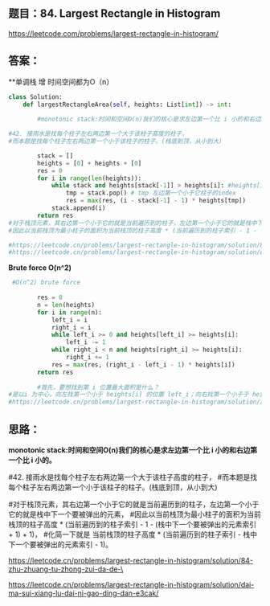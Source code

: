 ## 题目：84. Largest Rectangle in Histogram

https://leetcode.com/problems/largest-rectangle-in-histogram/



## 答案：
**单调栈 增 时间空间都为O（n）
```python
class Solution:
    def largestRectangleArea(self, heights: List[int]) -> int:
        
        #monotonic stack:时间和空间O(n)我们的核心是求左边第一个比 i 小的和右边第一个比 i 小的。 

#42. 接雨水是找每个柱子左右两边第一个大于该柱子高度的柱子，
#而本题是找每个柱子左右两边第一个小于该柱子的柱子。(栈底到顶，从小到大)

        stack = []
        heights = [0] + heights + [0]
        res = 0
        for i in range(len(heights)):
            while stack and heights[stack[-1]] > heights[i]: #heights[i]其右边第一个小于它的
                tmp = stack.pop() # tmp 左边第一个小于它柱子的index
                res = max(res, (i - stack[-1] - 1) * heights[tmp])
            stack.append(i)
        return res
#对于栈顶元素，其右边第一个小于它的就是当前遍历到的柱子，左边第一个小于它的就是栈中下一个要被弹出的元素，
#因此以当前栈顶为最小柱子的面积为当前栈顶的柱子高度 * (当前遍历到的柱子索引 - 1 - (栈中下一个要被弹出的元素索引 + 1) + 1)，化简一下就是 当前栈顶的柱子高度 * (当前遍历到的柱子索引 - 栈中下一个要被弹出的元素索引 - 1)。

#https://leetcode.cn/problems/largest-rectangle-in-histogram/solution/84-zhu-zhuang-tu-zhong-zui-da-de-\
#https://leetcode.cn/problems/largest-rectangle-in-histogram/solution/dai-ma-sui-xiang-lu-dai-ni-gao-ding-dan-e3cak/

```
**Brute force O(n^2)**
```python
 #O(n^2) brute force
         
        res = 0
        n = len(heights)
        for i in range(n):
            left_i = i
            right_i = i
            while left_i >= 0 and heights[left_i] >= heights[i]:
                left_i -= 1
            while right_i < n and heights[right_i] >= heights[i]:
                right_i += 1
            res = max(res, (right_i - left_i - 1) * heights[i])
        return res
        
        #首先，要想找到第 i 位置最大面积是什么？
#是以i 为中心，向左找第一个小于 heights[i] 的位置 left_i；向右找第一个小于于 heights[i] 的位置 right_i，即最大面积为 heights[i] * (right_i - left_i -1)
#https://leetcode.cn/problems/largest-rectangle-in-histogram/solution/zhao-liang-bian-di-yi-ge-xiao-yu-ta-de-zhi-by-powc/

```

## 思路：
**monotonic stack:时间和空间O(n)我们的核心是求左边第一个比 i 小的和右边第一个比 i 小的。**

#42. 接雨水是找每个柱子左右两边第一个大于该柱子高度的柱子，
#而本题是找每个柱子左右两边第一个小于该柱子的柱子。(栈底到顶，从小到大)

#对于栈顶元素，其右边第一个小于它的就是当前遍历到的柱子，左边第一个小于它的就是栈中下一个要被弹出的元素，
#因此以当前栈顶为最小柱子的面积为当前栈顶的柱子高度 * (当前遍历到的柱子索引 - 1 - (栈中下一个要被弹出的元素索引 + 1) + 1)，
#化简一下就是 当前栈顶的柱子高度 * (当前遍历到的柱子索引 - 栈中下一个要被弹出的元素索引 - 1)。

https://leetcode.cn/problems/largest-rectangle-in-histogram/solution/84-zhu-zhuang-tu-zhong-zui-da-de-\

https://leetcode.cn/problems/largest-rectangle-in-histogram/solution/dai-ma-sui-xiang-lu-dai-ni-gao-ding-dan-e3cak/
